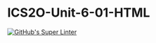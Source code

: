 # ICS2O-Unit-6-01-HTML

[![GitHub's Super Linter](https://github.com/Brayden-Blank/ICS2O-Unit-6-01-HTML/actions/workflows/main.yml/badge.svg)](https://github.com/Brayden-Blank/ICS2O-Unit-6-01-HTML/actions/workflows/main.yml)
